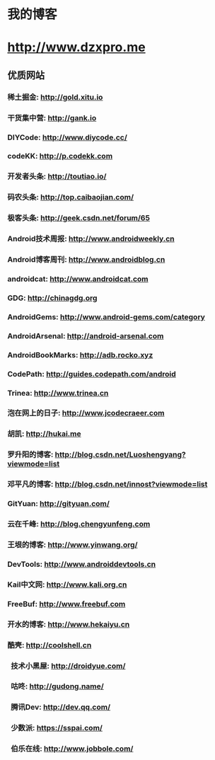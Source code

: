 # 我的博客

# http://www.dzxpro.me

## 优质网站

###   稀土掘金: http://gold.xitu.io
###   干货集中营: http://gank.io
###   DIYCode: http://www.diycode.cc/
###   codeKK: http://p.codekk.com
###   开发者头条: http://toutiao.io/
###   码农头条: http://top.caibaojian.com/
###   极客头条: http://geek.csdn.net/forum/65
###   Android技术周报: http://www.androidweekly.cn
###   Android博客周刊: http://www.androidblog.cn
### 
###   androidcat: http://www.androidcat.com
### 
###   GDG: http://chinagdg.org
###   AndroidGems: http://www.android-gems.com/category
###   AndroidArsenal: http://android-arsenal.com
###   AndroidBookMarks: http://adb.rocko.xyz
###   CodePath: http://guides.codepath.com/android
### 
###   Trinea: http://www.trinea.cn
###   泡在网上的日子: http://www.jcodecraeer.com
###   胡凯: http://hukai.me
###   罗升阳的博客: http://blog.csdn.net/Luoshengyang?viewmode=list
###   邓平凡的博客: http://blog.csdn.net/innost?viewmode=list
###   GitYuan: http://gityuan.com/
###   云在千峰: http://blog.chengyunfeng.com
###   王垠的博客: http://www.yinwang.org/
### 
###   DevTools: http://www.androiddevtools.cn
###   Kail中文网: http://www.kali.org.cn
###   FreeBuf: http://www.freebuf.com
###   开水的博客: http://www.hekaiyu.cn

###   酷壳: http://coolshell.cn

###   技术小黑屋: http://droidyue.com/
###   咕咚: http://gudong.name/

###   腾讯Dev: http://dev.qq.com/

###   少数派: https://sspai.com/

###   伯乐在线: http://www.jobbole.com/
